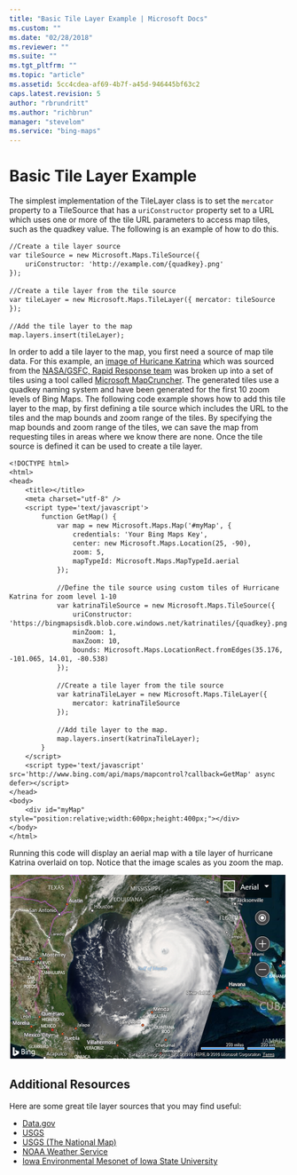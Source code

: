 ```yaml
---
title: "Basic Tile Layer Example | Microsoft Docs"
ms.custom: ""
ms.date: "02/28/2018"
ms.reviewer: ""
ms.suite: ""
ms.tgt_pltfrm: ""
ms.topic: "article"
ms.assetid: 5cc4cdea-af69-4b7f-a45d-946445bf63c2
caps.latest.revision: 5
author: "rbrundritt"
ms.author: "richbrun"
manager: "stevelom"
ms.service: "bing-maps"
---
```

# Basic Tile Layer Example
The simplest implementation of the TileLayer class is to set the `mercator` property to a TileSource that has a `uriConstructor` property set to a URL which uses one or more of the tile URL parameters to access map tiles, such as the quadkey value. The following is an example of how to do this.

```
//Create a tile layer source
var tileSource = new Microsoft.Maps.TileSource({
    uriConstructor: 'http://example.com/{quadkey}.png'
});

//Create a tile layer from the tile source
var tileLayer = new Microsoft.Maps.TileLayer({ mercator: tileSource });

//Add the tile layer to the map
map.layers.insert(tileLayer);
```

In order to add a tile layer to the map, you first need a source of map tile data. For this example, an [image of Huricane Katrina](https://earthobservatory.nasa.gov/NaturalHazards/view.php?id=15395) which was sourced from the [NASA/GSFC, Rapid Response team](https://earthdata.nasa.gov/earth-observation-data/near-real-time/rapid-response) was broken up into a set of tiles using a tool called [Microsoft MapCruncher](https://www.microsoft.com/en-us/download/details.aspx?id=22420). The generated tiles use a quadkey naming system and have been generated for the first 10 zoom levels of Bing Maps. The following code example shows how to add this tile layer to the map, by first defining a tile source which includes the URL to the tiles and the map bounds and zoom range of the tiles. By specifying the map bounds and zoom range of the tiles, we can save the map from requesting tiles in areas where we know there are none. Once the tile source is defined it can be used to create a tile layer.

```
<!DOCTYPE html>
<html>
<head>
    <title></title>
    <meta charset="utf-8" />
	<script type='text/javascript'>
        function GetMap() {
            var map = new Microsoft.Maps.Map('#myMap', {
                credentials: 'Your Bing Maps Key',
                center: new Microsoft.Maps.Location(25, -90),
                zoom: 5,
                mapTypeId: Microsoft.Maps.MapTypeId.aerial
            });

            //Define the tile source using custom tiles of Hurricane Katrina for zoom level 1-10
            var katrinaTileSource = new Microsoft.Maps.TileSource({
                uriConstructor: 'https://bingmapsisdk.blob.core.windows.net/katrinatiles/{quadkey}.png',
                minZoom: 1,
                maxZoom: 10,
                bounds: Microsoft.Maps.LocationRect.fromEdges(35.176, -101.065, 14.01, -80.538)
            });

            //Create a tile layer from the tile source
            var katrinaTileLayer = new Microsoft.Maps.TileLayer({
                mercator: katrinaTileSource
            });

            //Add tile layer to the map.
            map.layers.insert(katrinaTileLayer);
        }
    </script>
    <script type='text/javascript' src='http://www.bing.com/api/maps/mapcontrol?callback=GetMap' async defer></script>
</head>
<body>
    <div id="myMap" style="position:relative;width:600px;height:400px;"></div>
</body>
</html>
```

Running this code will display an aerial map with a tile layer of hurricane Katrina overlaid on top. Notice that the image scales as you zoom the map. 

![BMV8_BasicTileLayerExample](../../media/bmv8-basictilelayerexample.png)

## Additional Resources

Here are some great tile layer sources that you may find useful:
* [Data.gov](https://catalog.data.gov/dataset?q=wms&sort=score+desc%2C+name+asc)
* [USGS](http://cumulus.cr.usgs.gov/services.php)
* [USGS (The National Map)](https://basemap.nationalmap.gov/arcgis/rest/services)
* [NOAA Weather Service](https://www.nws.noaa.gov/gis/services.html)
* [Iowa Environmental Mesonet of Iowa State University](https://mesonet.agron.iastate.edu/ogc/)
